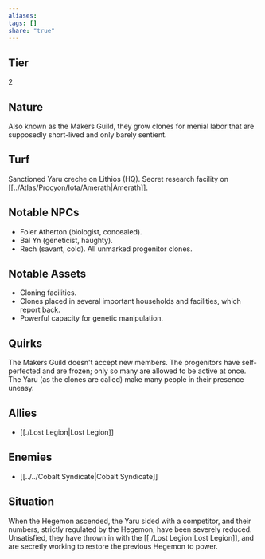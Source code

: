 ```yaml
---
aliases: 
tags: []
share: "true"
---
```

## Tier
2

## Nature
Also known as the Makers Guild, they grow clones for menial labor that are supposedly short-lived and only barely sentient.

## Turf
Sanctioned Yaru creche on Lithios (HQ). Secret research facility on [[../Atlas/Procyon/Iota/Amerath|Amerath]].

## Notable NPCs
- Foler Atherton (biologist, concealed).
- Bal Yn (geneticist, haughty).
- Rech (savant, cold). All unmarked progenitor clones.

## Notable Assets
- Cloning facilities.
- Clones placed in several important households and facilities, which report back.
- Powerful capacity for genetic manipulation.

## Quirks
The Makers Guild doesn't accept new members. The progenitors have self-perfected and are frozen; only so many are allowed to be active at once. The Yaru (as the clones are called) make many people in their presence uneasy.

## Allies
- [[./Lost Legion|Lost Legion]]

## Enemies
- [[../../Cobalt Syndicate|Cobalt Syndicate]]

## Situation
When the Hegemon ascended, the Yaru sided with a competitor, and their numbers, strictly regulated by the Hegemon, have been severely reduced. Unsatisfied, they have thrown in with the [[./Lost Legion|Lost Legion]], and are secretly working to restore the previous Hegemon to power.
